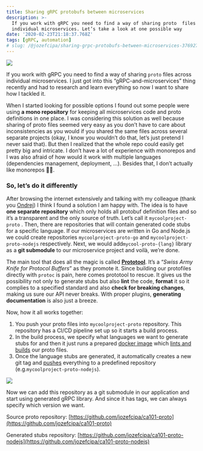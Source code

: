 ```yaml
---
title: Sharing gRPC protobufs between microservices
description: >-
  If you work with gRPC you need to find a way of sharing proto  files across
  individual microservices. Let’s take a look at one possible way
date: '2020-02-23T21:18:37.768Z'
tags: [gRPC, automation]
# slug: /@jozefcipa/sharing-grpc-protobufs-between-microservices-3769272e9598
---
```


![](/blog/img/1__uHXqoDARP__hXjNXE6uZGRA.jpeg)

If you work with gRPC you need to find a way of sharing `proto` files across individual microservices. I just got into this “gRPC-and-microservices” thing recently and had to research and learn everything so now I want to share how I tackled it.

When I started looking for possible options I found out some people were using **a mono repository** for keeping all microservices code and proto definitions in one place. I was considering this solution as well because sharing of proto files seemed very easy as you don’t have to care about inconsistencies as you would if you shared the same files across several separate projects (okay, I know you wouldn’t do that, let’s just pretend I never said that). But then I realized that the whole repo could easily get pretty big and intricate. I don’t have a lot of experience with monorepos and I was also afraid of how would it work with multiple languages (dependencies management, deployment, …). Besides that, I don’t actually like monorepos 🙅‍♂️.

### So, let’s do it differently

After browsing the internet extensively and talking with my colleague (thank you [Ondrej](https://www.linkedin.com/in/ond%C5%99ej-%C5%BEivn%C5%AFstka-bb9675117)) I think I found a solution I am happy with. The idea is to have **one separate repository** which only holds all protobuf definition files and so it’s a transparent and the only source of truth. Let’s call it `mycoolproject-proto` . Then, there are repositories that will contain generated code stubs for a specific language. If our microservices are written in Go and Node.js we could create repositories `mycoolproject-proto-go` and `mycoolproject-proto-nodejs` respectively. Next, we would add`mycool-proto-{lang}` library as a **git submodule** to our microservice project and voilà, we’re done.

The main tool that does all the magic is called [**Prototool**](https://github.com/uber/prototool). It’s a “_Swiss Army Knife for Protocol Buffers_” as they promote it. Since building our protofiles directly with `protoc` is pain, here comes prototool to rescue. It gives us the possibility not only to generate stubs but also **lint** the code, **format** it so it complies to a specified standard and also **check for breaking changes**, making us sure our API never breaks. With proper plugins, **generating documentation** is also just a breeze.

Now, how it all works together:

1.  You push your proto files into `mycoolproject-proto` repository. This repository has a CI/CD pipeline set up so it starts a build process.
2.  In the build process, we specify what languages we want to generate stubs for and then it just runs a prepared [docker image](https://hub.docker.com/repository/docker/jozefcipa/protoc-nodejs) which [lints and builds](https://github.com/jozefcipa/ca101-proto/blob/master/cli/build.sh#L75) our proto files.
3.  Once the language stubs are generated, it automatically creates a new git tag and [pushes](https://github.com/jozefcipa/ca101-proto/blob/master/cli/build.sh#L75) everything to a predefined repository (e.g.`mycoolproject-proto-nodejs`).

![](/blog/img/1__aN__NJ342vd__EoI49taJo1w.png)

Now we can add this repository as a git submodule in our application and start using generated gRPC library. And since it has tags, we can always specify which version we want.

Source proto repository: [https://github.com/jozefcipa/ca101-proto](https://github.com/jozefcipa/ca101-proto)

Generated stubs repository: [https://github.com/jozefcipa/ca101-proto-nodejs](https://github.com/jozefcipa/ca101-proto-nodejs)
